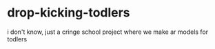 # drop-kicking-todlers
i don't know, just a cringe school project where we make ar models for todlers

